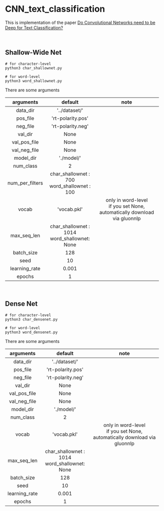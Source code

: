 # CNN_text_classification

This is implementation of the paper [Do Convolutional Networks need to be Deep for Text Classification?](https://www.aaai.org/ocs/index.php/WS/AAAIW18/paper/view/16578/15542)

<br/>

## Shallow-Wide Net

```
# for character-level
python3 char_shallownet.py

# for word-level
python3 word_shallownet.py
```

There are some arguments  

| arguments | default |note|
|:---:|:---:|:---:|
|data_dir|'../dataset/'||
|pos_file|'rt-polarity.pos'||
|neg_file|'rt-polarity.neg'||
|val_dir|None||
|val_pos_file|None||
|val_neg_file|None||
|model_dir|'./model/'||
|num_class|2||
|num_per_filters|char_shallownet : 700<br/> word_shallownet : 100||
|vocab|'vocab.pkl'| only in word-level<br/> if you set None, automatically download via gluonnlp|
|max_seq_len|char_shallownet : 1014<br/> word_shallownet: None||
|batch_size|128||
|seed|10||
|learning_rate|0.001||
|epochs|1||

<br/>

## Dense Net

```
# for character-level
python3 char_densenet.py

# for word-level
python3 word_densenet.py
```

There are some arguments  

| arguments | default |note|
|:---:|:---:|:---:|
|data_dir|'../dataset/'||
|pos_file|'rt-polarity.pos'||
|neg_file|'rt-polarity.neg'||
|val_dir|None||
|val_pos_file|None||
|val_neg_file|None||
|model_dir|'./model/'||
|num_class|2||
|vocab|'vocab.pkl'| only in word-level<br/> if you set None, automatically download via gluonnlp|
|max_seq_len|char_shallownet : 1014<br/> word_shallownet: None||
|batch_size|128||
|seed|10||
|learning_rate|0.001||
|epochs|1||
